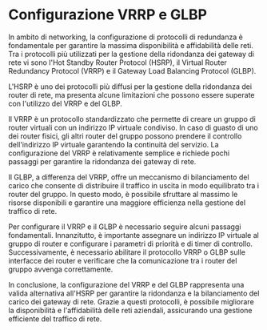 # Configurazione VRRP e GLBP

In ambito di networking, la configurazione di protocolli di redundanza è fondamentale per garantire la massima disponibilità e affidabilità delle reti. Tra i protocolli più utilizzati per la gestione della ridondanza dei gateway di rete vi sono l'Hot Standby Router Protocol (HSRP), il Virtual Router Redundancy Protocol (VRRP) e il Gateway Load Balancing Protocol (GLBP).

L'HSRP è uno dei protocolli più diffusi per la gestione della ridondanza dei router di rete, ma presenta alcune limitazioni che possono essere superate con l'utilizzo del VRRP e del GLBP.

Il VRRP è un protocollo standardizzato che permette di creare un gruppo di router virtuali con un indirizzo IP virtuale condiviso. In caso di guasto di uno dei router fisici, gli altri router del gruppo possono prendere il controllo dell'indirizzo IP virtuale garantendo la continuità del servizio. La configurazione del VRRP è relativamente semplice e richiede pochi passaggi per garantire la ridondanza dei gateway di rete.

Il GLBP, a differenza del VRRP, offre un meccanismo di bilanciamento del carico che consente di distribuire il traffico in uscita in modo equilibrato tra i router del gruppo. In questo modo, è possibile sfruttare al massimo le risorse disponibili e garantire una maggiore efficienza nella gestione del traffico di rete.

Per configurare il VRRP e il GLBP è necessario seguire alcuni passaggi fondamentali. Innanzitutto, è importante assegnare un indirizzo IP virtuale al gruppo di router e configurare i parametri di priorità e di timer di controllo. Successivamente, è necessario abilitare il protocollo VRRP o GLBP sulle interfacce dei router e verificare che la comunicazione tra i router del gruppo avvenga correttamente.

In conclusione, la configurazione del VRRP e del GLBP rappresenta una valida alternativa all'HSRP per garantire la ridondanza e la bilanciamento del carico dei gateway di rete. Grazie a questi protocolli, è possibile migliorare la disponibilità e l'affidabilità delle reti aziendali, assicurando una gestione efficiente del traffico di rete.